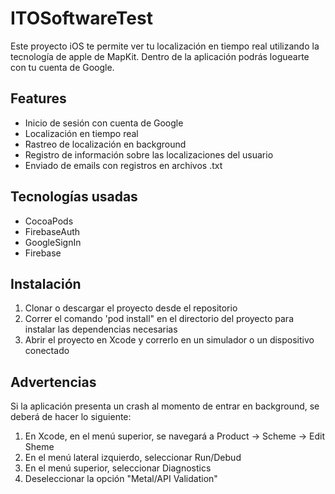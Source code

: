 # ITOSoftwareTest

Este proyecto iOS te permite ver tu localización en tiempo real utilizando la tecnología de apple de MapKit. Dentro de la aplicación podrás loguearte con tu cuenta de Google. 

## Features
- Inicio de sesión con cuenta de Google
- Localización en tiempo real
- Rastreo de localización en background
- Registro de información sobre las localizaciones del usuario
- Enviado de emails con registros en archivos .txt

## Tecnologías usadas
- CocoaPods
- FirebaseAuth
- GoogleSignIn
- Firebase

## Instalación
1. Clonar o descargar el proyecto desde el repositorio
2. Correr el comando 'pod install" en el directorio del proyecto para instalar las dependencias necesarias
3. Abrir el proyecto en Xcode y correrlo en un simulador o un dispositivo conectado

## Advertencias
Si la aplicación presenta un crash al momento de entrar en background, se deberá de hacer lo siguiente:
1. En Xcode, en el menú superior, se navegará a Product -> Scheme -> Edit Sheme
2. En el menú lateral izquierdo, seleccionar Run/Debud
3. En el menú superior, seleccionar Diagnostics
4. Deseleccionar la opción "Metal/API Validation"
